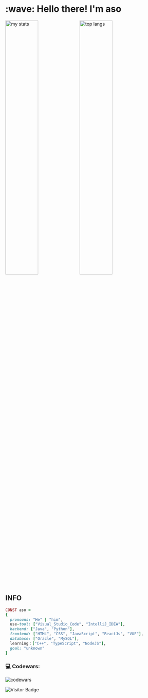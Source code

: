 <h1 align="left" id="macropower-title">:wave: Hello there! I'm aso</h1>
  <img alt="my stats" width="45%" src="https://github-readme-stats.vercel.app/api?username=aso-off&show_icons=true&theme=dracula"/>
  <img alt="top langs" width="45%" src="https://github-readme-stats.vercel.app/api/top-langs/?username=aso-off&layout=compact&theme=dracula"/>

## INFO
```ruby
CONST aso =
{
  pronouns: "He" | "him",
  use-tool: ["Visual_Studio_Code", "IntelliJ_IDEA"],
  backend: ["Java", "Python"],
  frontend: ["HTML", "CSS", "JavaScript", "ReactJs", "VUE"],
  database: ["Oracle", "MySQL"],
  learning：["C++", "TypeScript", "NodeJS"],
  goal: "unknown"
}
```
### 💻 Codewars:

![codewars](https://www.codewars.com/users/aso/badges/large)

![Visitor Badge](https://visitor-badge.laobi.icu/badge?page_id=aso-off)
